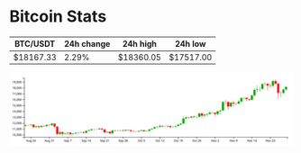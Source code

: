 # Bitcoin Stats

BTC/USDT|24h change|24h high|24h low|
|---|---|---|---|
|$18167.33|2.29%|$18360.05|$17517.00|

<img src="./chart.svg">
